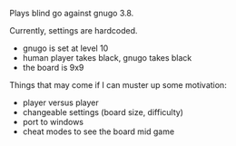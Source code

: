 Plays blind go against gnugo 3.8.

Currently, settings are hardcoded.
- gnugo is set at level 10
- human player takes black, gnugo takes black
- the board is 9x9

Things that may come if I can muster up some motivation:
- player versus player
- changeable settings (board size, difficulty)
- port to windows
- cheat modes to see the board mid game
